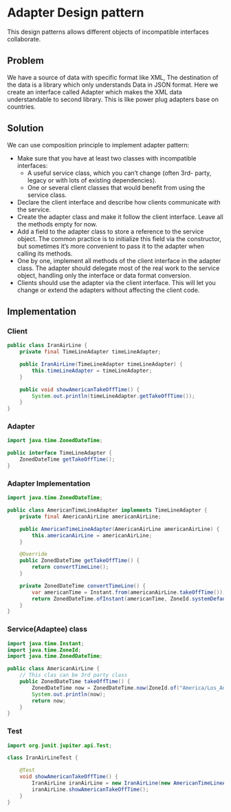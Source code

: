 # Adapter Design pattern

This design patterns allows different objects of incompatible interfaces collaborate.

## Problem

We have a source of data with specific format like XML, The destination of the data is a library which only understands
Data in JSON format. Here we create an interface called Adapter which makes the XML data understandable to second
library. This is like power plug adapters base on countries.

## Solution

We can use composition principle to implement adapter pattern:

* Make sure that you have at least two classes with incompatible interfaces:
    * A useful service class, which you can’t change (often 3rd- party, legacy or with lots of existing dependencies).
    * One or several client classes that would benefit from using the service class.
* Declare the client interface and describe how clients communicate with the service.
* Create the adapter class and make it follow the client interface. Leave all the methods empty for now.
* Add a field to the adapter class to store a reference to the service object. The common practice is to initialize this
  field via the constructor, but sometimes it’s more convenient to pass it to the adapter when calling its methods.
* One by one, implement all methods of the client interface in the adapter class. The adapter should delegate most of
  the real work to the service object, handling only the interface or data format conversion.
* Clients should use the adapter via the client interface. This will let you change or extend the adapters without
  affecting the client code.

## Implementation

### Client

```java
public class IranAirLine {
    private final TimeLineAdapter timeLineAdapter;

    public IranAirLine(TimeLineAdapter timeLineAdapter) {
        this.timeLineAdapter = timeLineAdapter;
    }

    public void showAmericanTakeOffTime() {
        System.out.println(timeLineAdapter.getTakeOffTime());
    }
}
```

### Adapter

```java
import java.time.ZonedDateTime;

public interface TimeLineAdapter {
    ZonedDateTime getTakeOffTime();
}
```

### Adapter Implementation

```java
import java.time.ZonedDateTime;

public class AmericanTimeLineAdapter implements TimeLineAdapter {
    private final AmericanAirLine americanAirLine;

    public AmericanTimeLineAdapter(AmericanAirLine americanAirLine) {
        this.americanAirLine = americanAirLine;
    }

    @Override
    public ZonedDateTime getTakeOffTime() {
        return convertTimeLine();
    }

    private ZonedDateTime convertTimeLine() {
        var americanTime = Instant.from(americanAirLine.takeOffTime());
        return ZonedDateTime.ofInstant(americanTime, ZoneId.systemDefault());
    }
}

```

### Service(Adaptee) class

```java
import java.time.Instant;
import java.time.ZoneId;
import java.time.ZonedDateTime;

public class AmericanAirLine {
    // This clas can be 3rd party class
    public ZonedDateTime takeOffTime() {
        ZonedDateTime now = ZonedDateTime.now(ZoneId.of("America/Los_Angeles"));
        System.out.println(now);
        return now;
    }
}
```

### Test

```java
import org.junit.jupiter.api.Test;

class IranAirLineTest {

    @Test
    void showAmericanTakeOffTime() {
        IranAirLine iranAirLine = new IranAirLine(new AmericanTimeLineAdapter(new AmericanAirLine()));
        iranAirLine.showAmericanTakeOffTime();
    }
}
```
